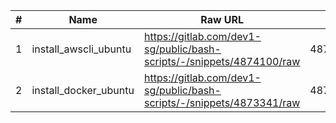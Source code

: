 |#|Name|Raw URL|ID|Last Updated|
|---|---|---|---|---|
|1|install_awscli_ubuntu|https://gitlab.com/dev1-sg/public/bash-scripts/-/snippets/4874100/raw|4874100|2025-07-22T18:19:01+08:00|
|2|install_docker_ubuntu|https://gitlab.com/dev1-sg/public/bash-scripts/-/snippets/4873341/raw|4873341|2025-07-22T18:19:26+08:00|

